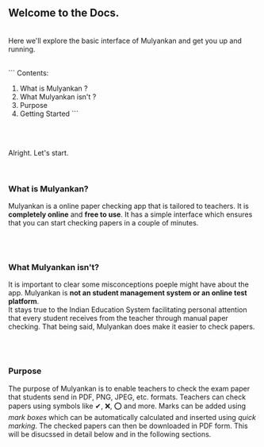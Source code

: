 ## Welcome to the Docs.
<br>
Here we'll explore the basic interface of Mulyankan and get you up and running.
<br>
<br>

\`\`\`
Contents:

1. What is Mulyankan ?
2. What Mulyankan isn't ?
3. Purpose
4. Getting Started
\`\`\`

<br>
<br>

Alright. Let's start.

<br>

### What is Mulyankan?
Mulyankan is a online paper checking app that is tailored to teachers. It is **completely online** and **free to use**. It has a simple interface which ensures that you can start checking papers in a couple of minutes.<br>

<br>
<br>

### What Mulyankan isn't?
It is important to clear some misconceptions poeple might have about the app. Mulyankan is **not an student management system or an online test platform**.<br>
It stays true to the Indian Education System facilitating personal attention that every student receives from the teacher through manual paper checking. That being said, Mulyankan does make it easier to check papers.

<br>
<br>

### Purpose
The purpose of Mulyankan is to enable teachers to check the exam paper that students send in PDF, PNG, JPEG, etc. formats. Teachers can check papers using symbols like ✔, ❌, ⭕ and more. Marks can be added using _mark boxes_ which can be automatically calculated and inserted using _quick marking_. The checked papers can then be downloaded in PDF form. This will be disucssed in detail below and in the following sections.
